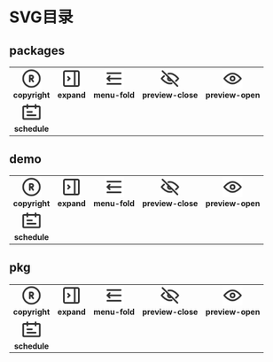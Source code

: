 
 # SVG目录

 ## packages
|  |  |  |  |  |
| :----:| :----: | :----: | :----: | :----: |
| <img src="packages/copyright.svg" width="36" height="36"><br><b>copyright<b/> | <img src="packages/expand.svg" width="36" height="36"><br><b>expand<b/> | <img src="packages/menu-fold.svg" width="36" height="36"><br><b>menu-fold<b/> | <img src="packages/preview-close.svg" width="36" height="36"><br><b>preview-close<b/> | <img src="packages/preview-open.svg" width="36" height="36"><br><b>preview-open<b/> |
| <img src="packages/schedule.svg" width="36" height="36"><br><b>schedule<b/> 
 ## demo
|  |  |  |  |  |
| :----:| :----: | :----: | :----: | :----: |
| <img src="packages/demo/copyright.svg" width="36" height="36"><br><b>copyright<b/> | <img src="packages/demo/expand.svg" width="36" height="36"><br><b>expand<b/> | <img src="packages/demo/menu-fold.svg" width="36" height="36"><br><b>menu-fold<b/> | <img src="packages/demo/preview-close.svg" width="36" height="36"><br><b>preview-close<b/> | <img src="packages/demo/preview-open.svg" width="36" height="36"><br><b>preview-open<b/> |
| <img src="packages/demo/schedule.svg" width="36" height="36"><br><b>schedule<b/> 
 ## pkg
|  |  |  |  |  |
| :----:| :----: | :----: | :----: | :----: |
| <img src="pkg/copyright.svg" width="36" height="36"><br><b>copyright<b/> | <img src="pkg/expand.svg" width="36" height="36"><br><b>expand<b/> | <img src="pkg/menu-fold.svg" width="36" height="36"><br><b>menu-fold<b/> | <img src="pkg/preview-close.svg" width="36" height="36"><br><b>preview-close<b/> | <img src="pkg/preview-open.svg" width="36" height="36"><br><b>preview-open<b/> |
| <img src="pkg/schedule.svg" width="36" height="36"><br><b>schedule<b/> 